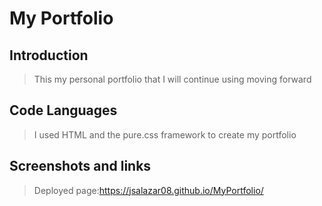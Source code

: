 # My Portfolio

## Introduction

> This my personal portfolio that I will continue using moving forward

## Code Languages

> I used HTML and the pure.css framework to create my portfolio

## Screenshots and links

> Deployed page:https://jsalazar08.github.io/MyPortfolio/

